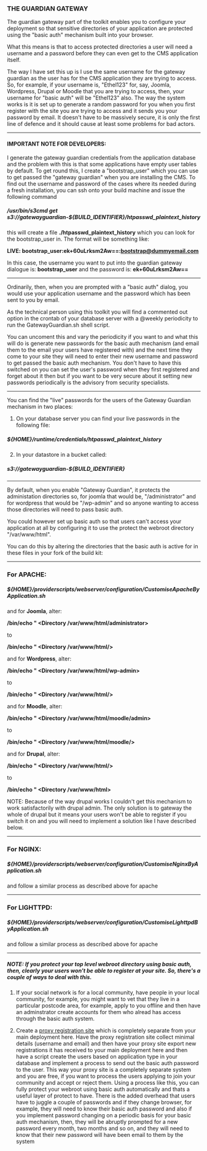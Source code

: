 ### THE GUARDIAN GATEWAY

The guardian gateway part of the toolkit enables you to configure your deployment so that sensitive directories of your application are protected using the "basic auth" mechanism built into your browser.

What this means is that to access protected directories a user will need a username and a password before they can even get to the CMS application itself. 

The way I have set this up is I use the same username for the gateway guardian as the user has for the CMS application they are trying to access. So, for example, if your username is, "Ethel123" for, say, Joomla, Wordpress, Drupal or Moodle that you are trying to access, then, your username for "basic auth" will be "Ethel123" also. The way the system works is it is set up to generate a random password for you when you first register with the site you are trying to access and it sends you your password by email. It doesn't have to be massively secure, it is only the first line of defence and it should cause at least some problems for bad actors.

----------------------

#### IMPORTANT NOTE FOR DEVELOPERS:

I generate the gateway guardian credentials from the application database and the problem with this is that some applications have empty user tables by default. To get round this, I create a "bootstrap_user" which you can use to get passed the "gateway guardian" when you are installing the CMS. To find out the username and password of the cases where its needed during a fresh installation, you can ssh onto your build machine and issue the following command

##### /usr/bin/s3cmd get s3://gatewayguardian-${BUILD_IDENTIFIER}/htpasswd_plaintext_history

this will create a file **./htpasswd_plaintext_history** which you can look for the  bootstrap_user in. The format will be something like:

**LIVE:   bootstrap_user:ek+60uLrksm2Aw==:bootstrap@dummyemail.com**

In this case, the username you want to put into the guardian gateway dialogue is: **bootstrap_user** and the password is: **ek+60uLrksm2Aw==**

---------------------------------

Ordinarily, then, when you are prompted with a "basic auth" dialog, you would use your application username and the password which has been sent to you by email.

As the technical person using this toolkit you will find a commented out option in the crontab of your database server with a @weekly periodicity to run the GatewayGuardian.sh shell script. 

You can uncoment this and vary the periodicity if you want to and what this will do is generate new passwords for the basic auth mechanism (and email them to the email your users have registered with) and the next time they come to your site they will need to enter their new username and password to get passed the basic auth mechanism. You don't have to have this switched on you can set the user's password when they first registered and forget about it then but if you want to be very secure about it setting new passwords periodically is the advisory from security specialists.

-------------------------------

You can find the "live" passwords for the users of the Gateway Guardian mechanism in two places:

1. On your database server you can find your live passwords in the following file:

##### ${HOME}/runtime/credentials/htpasswd_plaintext_history

2. In your datastore in a bucket called:

#####  s3://gatewayguardian-${BUILD_IDENTIFIER}

----------------------------------

By default, when you enable "Gateway Guardian", it protects the administation directories so, for joomla that would be, "/administrator" and for wordpress that would be "/wp-admin" and so anyone wanting to access those directories will need to pass basic auth.

You could however set up basic auth so that users can't access your application at all by configuring it to use the protect the webroot directory "/var/www/html".

You can do this by altering the directories that the basic auth is active for in these files in your fork of the build kit:

-----------
### For APACHE:  

##### ${HOME}/providerscripts/webserver/configuration/CustomiseApacheByApplication.sh

and for **Joomla**, alter:

**/bin/echo "    <Directory /var/www/html/administrator>**

to 

**/bin/echo "    <Directory /var/www/html/>**

and for **Wordpress**, alter:

**/bin/echo "    <Directory /var/www/html/wp-admin>**

to 

**/bin/echo "    <Directory /var/www/html/>**

and for **Moodle**, alter:

**/bin/echo "    <Directory /var/www/html/moodle/admin>**

to 

**/bin/echo "    <Directory /var/www/html/moodle/>**

and for **Drupal**, alter:

**/bin/echo "    <Directory /var/www/html/>**

to 

**/bin/echo "    <Directory /var/www/html>**

NOTE: Because of the way drupal works I couldn't get this mechanism to work satisfactorily with drupal admin. The only solution is to gateway the whole of drupal but it means your users won't be able to register if you switch it on and you will need to implement a solution like I have described below.

----------------
### For NGINX:  

##### ${HOME}/providerscripts/webserver/configuration/CustomiseNginxByApplication.sh

and follow a similar process as described above for apache

-----------------

### For LIGHTTPD:

##### ${HOME}/providerscripts/webserver/configuration/CustomiseLighttpdByApplication.sh

and follow a similar process as described above for apache

----------------


##### NOTE: If you protect your top level webroot directory using basic auth, then, clearly your users won't be able to register at your site. So, there's a couple of ways to deal with this. 

1. If your social network is for a local community, have people in your local community, for example, you might want to vet that they live in a particular postcode area, for example, apply to you offline and then have an adminstrator create accounts for them who alread has access through the basic auth system.  

2. Create a [proxy registration site](https://github.com/agile-deployer/agile-infrastructure-build-client-scripts/blob/master/doco/AgileToolkitDeployment/RegistrationServer.md) which is completely separate from your main deployment here. Have the proxy registration site collect minimal details (username and email) and then have your proxy site export new registrations it has received to your main deployment here and then have a script create the users based on application type in your database and implement a process to send out the basic auth password to the user. This way your proxy site is a completely separate system and you are free, if you want to process the users applying to join your community and accept or reject them. Using a process like this, you can fully protect your webroot using basic auth automatically and thats a useful layer of protect to have. There is the added overhead that users have to juggle a couple of passwords and if they change browser, for example, they will need to know their basic auth password and also if you implement password changing on a periodic basis for your basic auth mechanism, then, they will be abruptly prompted for a new password every month, two months and so on, and they will need to know that their new password will have been email to them by the system  
